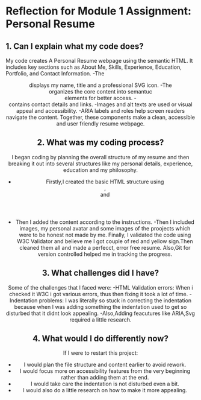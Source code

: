 # Reflection for Module 1 Assignment: Personal Resume

## 1. Can I explain what my code does?
My code creates A Personal Resume webpage using the semantic HTML. It includes key sections such as About Me, Skills, Experience, Education, Portfolio, and Contact Information.
-The <header> displays my name, title and a professional SVG icon.
-The <main> organizes the core content into semantuc <section> elements for better access.
-<footer> contains contact details and links.
-Images and alt texts are used or visual appeal and accessibility.
-ARIA labels and roles help screen readers navigate the content.
Together, these components make a clean, accessible and user friendly resume webpage.


## 2. What was my coding process?
I began coding by planning the overall structure of my resume and then breaking it out into several structures like my personal details, experience, education and my philosophy.
- Firstly,I created the basic HTML structure using <header>, <main> and <footer>
- Then I added the content according to the instructions.
-Then I included images, my personal avatar and some images of the proojects which were to be honest not made by me.
Finally, I validated the code using W3C Validator and believe me I got couple of red and yellow sign.Then cleaned them all and made a perfecct, error free resume.
Also,Git for version controlled helped me in tracking the progress.


## 3. What challenges did I have?
Some of the challenges that I faced were:
-HTML Validation errors: When i checked it W3C i got various errors, thus then fixing it took a lot of time.
-Indentation problems: I was literally so stuck in correcting the indentation because when I was adding something the indentation used to get so disturbed that it didnt look appealing.
-Also,Adding feacutures like ARIA,Svg required a little research.

## 4. What would I do differently now?
If I were to restart this project:
- I would plan the file structure and content earlier to avoid rework.
- I would focus more on accessibility features from the very beginning rather than adding them at the end.
- I would take care the indentation is not disturbed even a bit.
- I would also do a little research on how to make it more appealing.